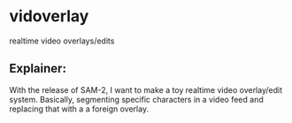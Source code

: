 # vidoverlay
realtime video overlays/edits

## Explainer:
With the release of SAM-2, I want to make a toy realtime video overlay/edit system. Basically, segmenting specific characters in a video feed and replacing that with a a foreign overlay.

